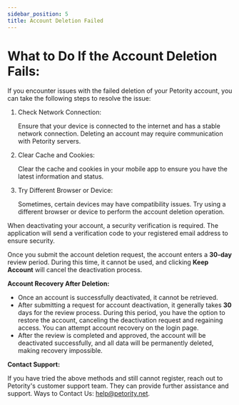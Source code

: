 ```yaml
---
sidebar_position: 5
title: Account Deletion Failed
---
```


# What to Do If the Account Deletion Fails:
If you encounter issues with the failed deletion of your Petority account, you can take the following steps to resolve the issue:

1. Check Network Connection: 

	Ensure that your device is connected to the internet and has a stable network connection. Deleting an account may require communication with Petority servers.

2. Clear Cache and Cookies: 

	Clear the cache and cookies in your mobile app to ensure you have the latest information and status.

3. Try Different Browser or Device: 

	Sometimes, certain devices may have compatibility issues. Try using a different browser or device to perform the account deletion operation.

When deactivating your account, a security verification is required. The application will send a verification code to your registered email address to ensure security.

Once you submit the account deletion request, the account enters a **30-day** review period. During this time, it cannot be used, and clicking **Keep Account** will cancel the deactivation process.

**Account Recovery After Deletion:**

+ Once an account is successfully deactivated, it cannot be retrieved.
+ After submitting a request for account deactivation, it generally takes **30** days for the review process. During this period, you have the option to restore the account, canceling the deactivation request and regaining access. You can attempt account recovery on the login page.
+ After the review is completed and approved, the account will be deactivated successfully, and all data will be permanently deleted, making recovery impossible.

**Contact Support:**

If you have tried the above methods and still cannot register, reach out to Petority's customer support team. They can provide further assistance and support. Ways to Contact Us: help@petority.net.
